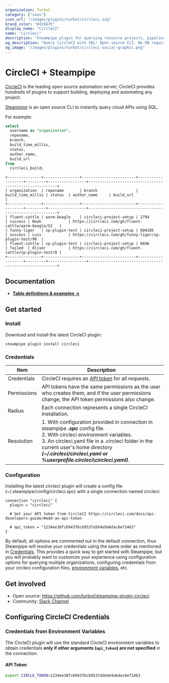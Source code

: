 ```yaml
---
organization: Turbot
category: ["saas"]
icon_url: "/images/plugins/turbot/circleci.svg"
brand_color: "#41667E"
display_name: "CircleCI"
name: "circleci"
description: "Steampipe plugin for querying resource projects, pipelines, builds and more from CircleCI."
og_description: "Query CircleCI with SQL! Open source CLI. No DB required."
og_image: "/images/plugins/turbot/circleci-social-graphic.png"
---
```


# CircleCI + Steampipe

[CircleCI](https://www.circleci.com/) is the leading open source automation server, CircleCI provides hundreds of plugins to support building, deploying and automating any project.

[Steampipe](https://steampipe.io) is an open source CLI to instantly query cloud APIs using SQL.

For example:

```sql
select
  username as "organization",
  reponame,
  branch,
  build_time_millis,
  status,
  author_name,
  build_url
from
  circleci_build;
```

```
+---------------+----------------+------------------------+-------------------+---------+-----------------+--------------------------------------------------------+
| organization  | reponame       | branch                 | build_time_millis | status  | author_name     | build_url                                              |
+---------------+----------------+------------------------+-------------------+---------+-----------------+--------------------------------------------------------+
| fluent-cattle | warm-beagle    | circleci-project-setup | 2794              | success | Noah            | https://circleci.com/gh/fluent-cattle/warm-beagle/52   |
| funny-liger   | sp-plugin-test | circleci-project-setup | 604185            | success | Luis            | https://circleci.com/gh/funny-liger/sp-plugin-test/90  |
| fluent-cattle | sp-plugin-test | circleci-project-setup | 6696              | failed  | Oliver          | https://circleci.com/gh/fluent-cattle/sp-plugin-test/8 |
+---------------+----------------+------------------------+-------------------+---------+-----------------+--------------------------------------------------------+
```

## Documentation

- **[Table definitions & examples →](/plugins/turbot/circleci/tables)**

## Get started

### Install

Download and install the latest CircleCI plugin:

```bash
steampipe plugin install circleci
```

### Credentials

| Item        | Description                                                                                                                                                                                                                                                                                 |
|-------------|---------------------------------------------------------------------------------------------------------------------------------------------------------------------------------------------------------------------------------------------------------------------------------------------|
| Credentials | CircleCI requires an [API token](https://www.circleci.com/doc/book/using/using-credentials/) for all requests.                                                                                                                                                                                 |
| Permissions | API tokens have the same permissions as the user who creates them, and if the user permissions change, the API token permissions also change.                                                                                                                                               |
| Radius      | Each connection represents a single CircleCI Installation.                                                                                                                                                                                                                                   |
| Resolution  | 1. With configuration provided in connection in steampipe _**.spc**_ config file.<br />2. With circleci environment variables.<br />3. An circleci.yaml file in a .circleci folder in the current user's home directory _**(~/.circleci/circleci.yaml or %userprofile\.circleci\circleci.yaml)**_. |

### Configuration

Installing the latest circleci plugin will create a config file (~/.steampipe/config/circleci.spc) with a single connection named circleci:

```hcl
connection "circleci" {
  plugin = "circleci"

  # Get your API token from CircleCI https://circleci.com/docs/api-developers-guide/#add-an-api-token

  # api_token = "1234ee38fc6943f6cb9537a564e9a6dac6ef1463"
}
```

By default, all options are commented out in the default connection, thus Steampipe will resolve your credentials using the same order as mentioned in [Credentials](#credentials). This provides a quick way to get started with Steampipe, but you will probably want to customize your experience using configuration options for querying multiple organizations, configuring credentials from your circleci configuration files, [environment variables](#credentials-from-environment-variables), etc.


## Get involved

- Open source: https://github.com/turbot/steampipe-plugin-circleci
- Community: [Slack Channel](https://steampipe.io/community/join)

## Configuring CircleCI Credentials

### Credentials from Environment Variables

The CircleCI plugin will use the standard CircleCI environment variables to obtain credentials **only if other arguments (`api_token`) are not specified** in the connection:

#### API Token

```sh
export CIRCLE_TOKEN=1234ee38fc6943f6cb9537a564e9a6dac6ef1463
```
